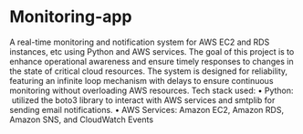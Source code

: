 # Monitoring-app
A real-time monitoring and notification system for AWS EC2 and RDS instances, etc using Python and AWS services. The goal of this project is to enhance operational awareness and ensure timely responses to changes in the state of critical cloud resources. The system is designed for reliability, featuring an infinite loop mechanism with delays to ensure continuous monitoring without overloading AWS resources.
Tech stack used:
	•	Python:  utilized the boto3 library to interact with AWS services and smtplib for sending email notifications.
	•	AWS Services: Amazon EC2, Amazon RDS, Amazon SNS, and CloudWatch Events
